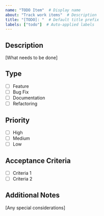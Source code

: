 ```yaml
---
name: "TODO Item"  # Display name
about: "Track work items"  # Description
title: "[TODO]: "  # Default title prefix
labels: ["todo"]  # Auto-applied labels
---
```


## Description
[What needs to be done]

## Type
- [ ] Feature
- [ ] Bug Fix  
- [ ] Documentation
- [ ] Refactoring

## Priority
- [ ] High
- [ ] Medium  
- [ ] Low

## Acceptance Criteria
- [ ] Criteria 1
- [ ] Criteria 2

## Additional Notes
[Any special considerations]
